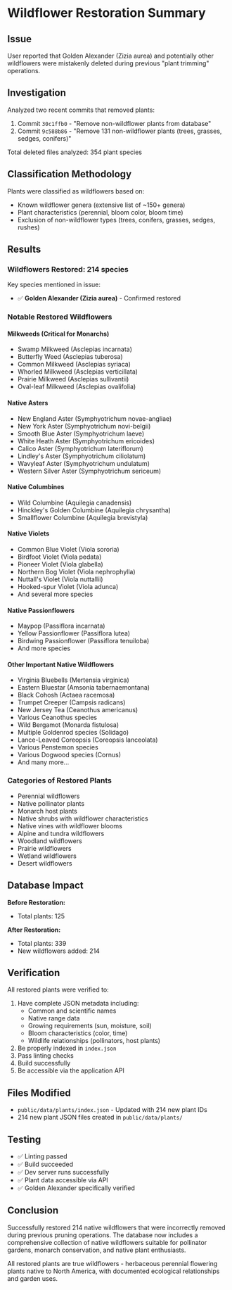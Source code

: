 # Wildflower Restoration Summary

## Issue
User reported that Golden Alexander (Zizia aurea) and potentially other wildflowers were mistakenly deleted during previous "plant trimming" operations.

## Investigation
Analyzed two recent commits that removed plants:
1. Commit `30c1ffb0` - "Remove non-wildflower plants from database"
2. Commit `9c588b86` - "Remove 131 non-wildflower plants (trees, grasses, sedges, conifers)"

Total deleted files analyzed: 354 plant species

## Classification Methodology
Plants were classified as wildflowers based on:
- Known wildflower genera (extensive list of ~150+ genera)
- Plant characteristics (perennial, bloom color, bloom time)
- Exclusion of non-wildflower types (trees, conifers, grasses, sedges, rushes)

## Results

### Wildflowers Restored: 214 species

Key species mentioned in issue:
- ✅ **Golden Alexander (Zizia aurea)** - Confirmed restored

### Notable Restored Wildflowers

#### Milkweeds (Critical for Monarchs)
- Swamp Milkweed (Asclepias incarnata)
- Butterfly Weed (Asclepias tuberosa)
- Common Milkweed (Asclepias syriaca)
- Whorled Milkweed (Asclepias verticillata)
- Prairie Milkweed (Asclepias sullivantii)
- Oval-leaf Milkweed (Asclepias ovalifolia)

#### Native Asters
- New England Aster (Symphyotrichum novae-angliae)
- New York Aster (Symphyotrichum novi-belgii)
- Smooth Blue Aster (Symphyotrichum laeve)
- White Heath Aster (Symphyotrichum ericoides)
- Calico Aster (Symphyotrichum lateriflorum)
- Lindley's Aster (Symphyotrichum ciliolatum)
- Wavyleaf Aster (Symphyotrichum undulatum)
- Western Silver Aster (Symphyotrichum sericeum)

#### Native Columbines
- Wild Columbine (Aquilegia canadensis)
- Hinckley's Golden Columbine (Aquilegia chrysantha)
- Smallflower Columbine (Aquilegia brevistyla)

#### Native Violets
- Common Blue Violet (Viola sororia)
- Birdfoot Violet (Viola pedata)
- Pioneer Violet (Viola glabella)
- Northern Bog Violet (Viola nephrophylla)
- Nuttall's Violet (Viola nuttallii)
- Hooked-spur Violet (Viola adunca)
- And several more species

#### Native Passionflowers
- Maypop (Passiflora incarnata)
- Yellow Passionflower (Passiflora lutea)
- Birdwing Passionflower (Passiflora tenuiloba)
- And more species

#### Other Important Native Wildflowers
- Virginia Bluebells (Mertensia virginica)
- Eastern Bluestar (Amsonia tabernaemontana)
- Black Cohosh (Actaea racemosa)
- Trumpet Creeper (Campsis radicans)
- New Jersey Tea (Ceanothus americanus)
- Various Ceanothus species
- Wild Bergamot (Monarda fistulosa)
- Multiple Goldenrod species (Solidago)
- Lance-Leaved Coreopsis (Coreopsis lanceolata)
- Various Penstemon species
- Various Dogwood species (Cornus)
- And many more...

### Categories of Restored Plants
- Perennial wildflowers
- Native pollinator plants
- Monarch host plants
- Native shrubs with wildflower characteristics
- Native vines with wildflower blooms
- Alpine and tundra wildflowers
- Woodland wildflowers
- Prairie wildflowers
- Wetland wildflowers
- Desert wildflowers

## Database Impact

**Before Restoration:**
- Total plants: 125

**After Restoration:**
- Total plants: 339
- New wildflowers added: 214

## Verification

All restored plants were verified to:
1. Have complete JSON metadata including:
   - Common and scientific names
   - Native range data
   - Growing requirements (sun, moisture, soil)
   - Bloom characteristics (color, time)
   - Wildlife relationships (pollinators, host plants)
2. Be properly indexed in `index.json`
3. Pass linting checks
4. Build successfully
5. Be accessible via the application API

## Files Modified

- `public/data/plants/index.json` - Updated with 214 new plant IDs
- 214 new plant JSON files created in `public/data/plants/`

## Testing

- ✅ Linting passed
- ✅ Build succeeded
- ✅ Dev server runs successfully
- ✅ Plant data accessible via API
- ✅ Golden Alexander specifically verified

## Conclusion

Successfully restored 214 native wildflowers that were incorrectly removed during previous pruning operations. The database now includes a comprehensive collection of native wildflowers suitable for pollinator gardens, monarch conservation, and native plant enthusiasts.

All restored plants are true wildflowers - herbaceous perennial flowering plants native to North America, with documented ecological relationships and garden uses.
